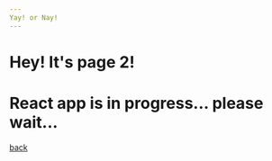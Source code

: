 ```yaml
---
Yay! or Nay!
---
```


# Hey! It's page 2!  

# React app is in progress... please wait...

[back](./)

